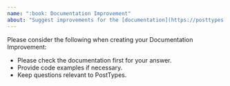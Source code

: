 ```yaml
---
name: ":book: Documentation Improvement"
about: "Suggest improvements for the [documentation](https://posttypes.jjgrainger.co.uk). This could be anything from fixing spelling errors to adding new sections."
---
```


Please consider the following when creating your Documentation Improvement:

* Please check the documentation first for your answer.
* Provide code examples if necessary.
* Keep questions relevant to PostTypes.

